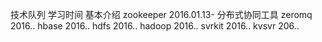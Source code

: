 技术队列		学习时间					基本介绍
zookeeper		2016.01.13-					分布式协同工具
zeromq			2016..
hbase			2016..
hdfs			2016..
hadoop			2016..
svrkit			2016..
kvsvr			206..